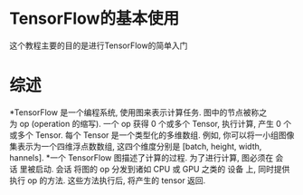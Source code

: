 # TensorFlow的基本使用
这个教程主要的目的是进行TensorFlow的简单入门
# 综述
*TensorFlow 是一个编程系统, 使用图来表示计算任务. 图中的节点被称之为 op (operation 的缩写). 一个 op 获得 0 个或多个 Tensor, 执行计算, 产生 0 个或多个 Tensor. 每个 Tensor 是一个类型化的多维数组. 例如, 你可以将一小组图像集表示为一个四维浮点数数组, 这四个维度分别是 [batch, height, width, hannels].
*一个 TensorFlow 图描述了计算的过程. 为了进行计算, 图必须在 会话 里被启动. 会话 将图的 op 分发到诸如 CPU 或 GPU 之类的 设备 上, 同时提供执行 op 的方法. 这些方法执行后, 将产生的 tensor 返回. 
